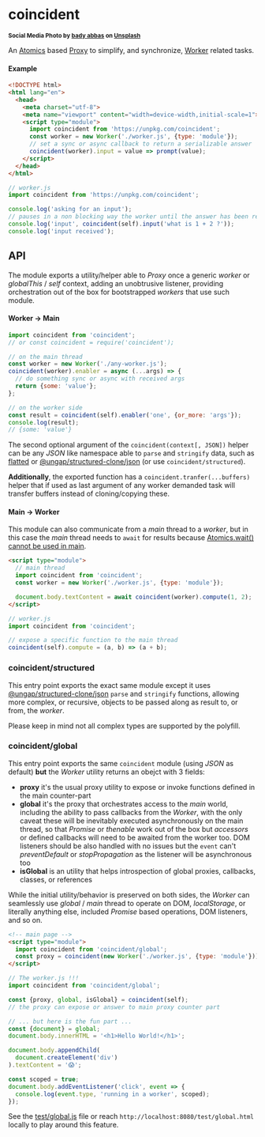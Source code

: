 # coincident

<sup>**Social Media Photo by [bady abbas](https://unsplash.com/@bady) on [Unsplash](https://unsplash.com/)**</sup>

An [Atomics](https://developer.mozilla.org/en-US/docs/Web/JavaScript/Reference/Global_Objects/Atomics) based [Proxy](https://developer.mozilla.org/en-US/docs/Web/JavaScript/Reference/Global_Objects/Proxy) to simplify, and synchronize, [Worker](https://developer.mozilla.org/en-US/docs/Web/API/Worker) related tasks.

#### Example

```html
<!DOCTYPE html>
<html lang="en">
  <head>
    <meta charset="utf-8">
    <meta name="viewport" content="width=device-width,initial-scale=1">
    <script type="module">
      import coincident from 'https://unpkg.com/coincident';
      const worker = new Worker('./worker.js', {type: 'module'});
      // set a sync or async callback to return a serializable answer
      coincident(worker).input = value => prompt(value);
    </script>
  </head>
</html>
```

```js
// worker.js
import coincident from 'https://unpkg.com/coincident';

console.log('asking for an input');
// pauses in a non blocking way the worker until the answer has been received
console.log('input', coincident(self).input('what is 1 + 2 ?'));
console.log('input received');
```

## API

The module exports a utility/helper able to *Proxy* once a generic *worker* or *globalThis* / *self* context, adding an unobtrusive listener, providing orchestration out of the box for bootstrapped *workers* that use such module.

#### Worker -> Main

```js
import coincident from 'coincident';
// or const coincident = require('coincident');

// on the main thread
const worker = new Worker('./any-worker.js');
coincident(worker).enabler = async (...args) => {
  // do something sync or async with received args
  return {some: 'value'};
};

// on the worker side
const result = coincident(self).enabler('one', {or_more: 'args'});
console.log(result);
// {some: 'value'}
```

The second optional argument of the `coincident(context[, JSON])` helper can be any *JSON* like namespace able to `parse` and `stringify` data, such as [flatted](https://www.npmjs.com/package/flatted) or [@ungap/structured-clone/json](https://github.com/ungap/structured-clone/#tojson) (or use `coincident/structured`).

**Additionally**, the exported function has a `coincident.tranfer(...buffers)` helper that if used as last argument of any worker demanded task will transfer buffers instead of cloning/copying these.

#### Main -> Worker

This module can also communicate from a *main* thread to a *worker*, but in this case the *main* thread needs to `await` for results because [Atomics.wait() cannot be used in main](https://developer.mozilla.org/en-US/docs/Web/JavaScript/Reference/Global_Objects/Atomics/wait).

```html
<script type="module">
  // main thread
  import coincident from 'coincident';
  const worker = new Worker('./worker.js', {type: 'module'});

  document.body.textContent = await coincident(worker).compute(1, 2);
</script>
```

```js
// worker.js
import coincident from 'coincident';

// expose a specific function to the main thread
coincident(self).compute = (a, b) => (a + b);
```


### coincident/structured

This entry point exports the exact same module except it uses [@ungap/structured-clone/json](https://github.com/ungap/structured-clone/#tojson) `parse` and `stringify` functions, allowing more complex, or recursive, objects to be passed along as result to, or from, the *worker*.

Please keep in mind not all complex types are supported by the polyfill.


### coincident/global

This entry point exports the same `coincident` module (using *JSON* as default) **but** the *Worker* utility returns an obejct with 3 fields:

  * **proxy** it's the usual proxy utility to expose or invoke functions defined in the main counter-part
  * **global** it's the proxy that orchestrates access to the *main* world, including the ability to pass callbacks from the *Worker*, with the only caveat these will be inevitably executed asynchronously on the main thread, so that *Promise* or *thenable* work out of the box but *accessors* or defined callbacks will need to be awaited from the worker too. DOM listeners should be also handled with no issues but the `event` can't *preventDefault* or *stopPropagation* as the listener will be asynchronous too
  * **isGlobal** is an utility that helps introspection of global proxies, callbacks, classes, or references

While the initial utility/behavior is preserved on both sides, the *Worker* can seamlessly use *global* / *main* thread to operate on DOM, *localStorage*, or literally anything else, included *Promise* based operations, DOM listeners, and so on.


```html
<!-- main page -->
<script type="module">
  import coincident from 'coincident/global';
  const proxy = coincident(new Worker('./worker.js', {type: 'module'}));
</script>
```

```js
// The worker.js !!!
import coincident from 'coincident/global';

const {proxy, global, isGlobal} = coincident(self);
// the proxy can expose or answer to main proxy counter part

// ... but here is the fun part ...
const {document} = global;
document.body.innerHTML = '<h1>Hello World!</h1>';

document.body.appendChild(
  document.createElement('div')
).textContent = '😱';

const scoped = true;
document.body.addEventListener('click', event => {
  console.log(event.type, 'running in a worker', scoped);
});
```

See the [test/global.js](./test/global.js) file or reach `http://localhost:8080/test/global.html` locally to play around this feature.
